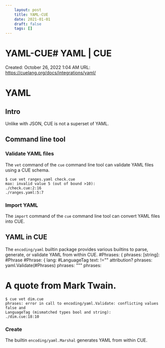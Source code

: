 ```yaml
---
 	layout: post
 	title: YAML-CUE
 	date: 2021-01-01
 	draft: false
 	tags: []
---
```


# YAML-CUE# YAML | CUE
Created: October 26, 2022 1:04 AM
URL: https://cuelang.org/docs/integrations/yaml/
# YAML
## Intro
Unlike with JSON, CUE is not a superset of YAML.
## Command line tool
### Validate YAML files
The `vet` command of the `cue` command line tool can validate YAML files using a CUE schema.
```
$ cue vet ranges.yaml check.cue
max: invalid value 5 (out of bound >10):
./check.cue:2:16
./ranges.yaml:5:7
```
### Import YAML
The `import` command of the `cue` command line tool can convert YAML files into CUE.
## YAML in CUE
The `encoding/yaml` builtin package provides various builtins to parse, generate, or validate YAML from within CUE.
#Phrases: {
phrases: [string]: #Phrase
#Phrase: {
lang: #LanguageTag
text: !=""
attribution?
phrases: yaml.Validate(#Phrases)
phrases: """
phrases:
# A quote from Mark Twain.
```
$ cue vet dim.cue
phrases: error in call to encoding/yaml.Validate: conflicting values false and
LanguageTag (mismatched types bool and string):
./dim.cue:18:10
```
### Create
The builtin `encoding/yaml.Marshal` generates YAML from within CUE.
